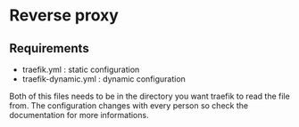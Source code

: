 # Reverse proxy

## Requirements

- traefik.yml : static configuration
- traefik-dynamic.yml : dynamic configuration

Both of this files needs to be in the directory you want traefik to read the file from.
The configuration changes with every person so check the documentation for more informations.
